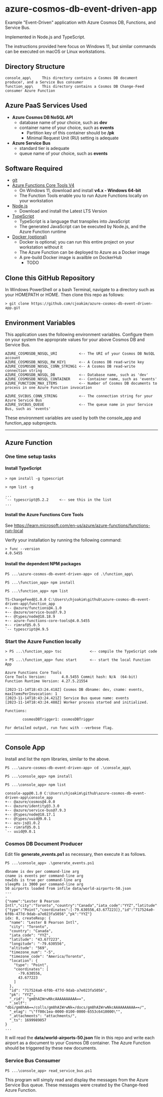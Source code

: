 # azure-cosmos-db-event-driven-app

Example "Event-Driven" application with Azure Cosmos DB, Functions, and Service Bus.

Implemented in Node.js and TypeScript.

The instructions provided here focus on Windows 11, but similar commands
can be executed on macOS or Linux workstations.

## Directory Structure

```
console_app\     This directory contains a Cosmos DB document producer, and a Service Bus consumer
function_app\    This directory contains a Cosmos DB Change-Feed consumer Azure Function
```

## Azure PaaS Services Used

- **Azure Cosmos DB NoSQL API**
  - database name of your choice, such as **dev**
  - container name of your choice, such as **events**
    - Partition key of this container should be **/pk**
    - Minimal Request Unit (RU) setting is adequate
- **Azure Service Bus**
  - standard tier is adequate
  - queue name of your choice, such as **events**

## Software Required

- [git](https://git-scm.com/downloads)
- [Azure Functions Core Tools V4](https://learn.microsoft.com/en-us/azure/azure-functions/functions-run-local)
  - On Windows 11, download and install **v4.x - Windows 64-bit**
  - The Function Tools enable you to run Azure Functions locally on your workstation
- [Node.js](https://nodejs.org/en/download/)
  - Download and install the Latest LTS Version
- [TypeScript](https://www.typescriptlang.org/)
  - TypeScript is a language that transpiles into JavaScript
  - The generated JavaScript can be executed by Node.js, and the Azure Function runtime
- [Docker (optional)](https://www.docker.com/products/docker-desktop/)
  - Docker is optional; you can run this entire project on your workstation without it
  - The Azure Function can be deployed to Azure as a Docker image
  - A pre-build Docker image is availble on DockerHub
    - TODO

## Clone this GitHub Repository

In Windows PowerShell or a bash Terminal, navigate to a directory
such as your HOMEPATH or HOME.  Then clone this repo as follows:

```
> git clone https://github.com/cjoakim/azure-cosmos-db-event-driven-app.git
```

## Environment Variables

This application uses the following environment variables.
Configure them on your system the approprate values for
your above Cosmos DB and Service Bus.

```
AZURE_COSMOSDB_NOSQL_URI          <-- The URI of your Cosmos DB NoSQL account
AZURE_COSMOSDB_NOSQL_RW_KEY1      <-- A Cosmos DB read-write key
AZURE_COSMOSDB_NOSQL_CONN_STRING1 <-- A Cosmos DB read-write connection string
AZURE_COSMOSDB_NOSQL_DB           <-- Database name, such as 'dev'
AZURE_COSMOSDB_NOSQL_CONTAINER    <-- Container name, such as 'events'
AZURE_FUNCTION_MAX_ITEMS          <-- Number of Cosmos DB documents to process in one Azure Function invocation

AZURE_SVCBUS_CONN_STRING          <-- The connection string for your Azure Service Bus
AZURE_SVCBUS_QUEUE                <-- The queue name in your Service Bus, such as 'events'
```

These environment variables are used by both the console_app and function_app subprojects.

---

## Azure Function

### One time setup tasks

#### Install TypeScript

```
> npm install -g typescript

> npm list -g

...
`-- typescript@5.2.2     <-- see this in the list
...
```

#### Install the Azure Functions Core Tools

See https://learn.microsoft.com/en-us/azure/azure-functions/functions-run-local

Verify your installation by running the following command:

```
> func --version
4.0.5455
```

#### Install the dependent NPM packages

```
PS ...\azure-cosmos-db-event-driven-app> cd .\function_app\

PS ...\function_app> npm install

PS ...\function_app> npm list

TS-ChangeFeed@1.0.0 C:\Users\chjoakim\github\azure-cosmos-db-event-driven-app\function_app
+-- @azure/functions@4.1.0
+-- @azure/service-bus@7.9.3
+-- @types/node@18.18.9
+-- azure-functions-core-tools@4.0.5455
+-- rimraf@5.0.5
`-- typescript@4.9.5
```

### Start the Azure Function locally

```
> PS ...\function_app> tsc             <-- compile the TypeScript code

> PS ...\function_app> func start      <-- start the local Function App

Azure Functions Core Tools
Core Tools Version:       4.0.5455 Commit hash: N/A  (64-bit)
Function Runtime Version: 4.27.5.21554

[2023-11-14T18:43:24.418Z] Cosmos DB dbname: dev, cname: events, maxItemsPerInvocation: 1
[2023-11-14T18:43:24.421Z] Service Bus queue name: events
[2023-11-14T18:43:24.488Z] Worker process started and initialized.

Functions:

        cosmosDBTrigger1: cosmosDBTrigger

For detailed output, run func with --verbose flag.
```

---

## Console App

Install and list the npm libraries, similar to the above.

```
PS ...\azure-cosmos-db-event-driven-app> cd .\console_app\

PS ...\console_app> npm install

PS ...\console_app> npm list

console-app@0.1.0 C:\Users\chjoakim\github\azure-cosmos-db-event-driven-app\console_app
+-- @azure/cosmos@4.0.0
+-- @azure/identity@3.3.0
+-- @azure/service-bus@7.9.3
+-- @types/node@18.17.1
+-- @types/uuid@9.0.1
+-- azu-js@1.0.2
+-- rimraf@5.0.1
`-- uuid@9.0.1
```

### Cosmos DB Document Producer

Edit file **generate_events.ps1** as necessary, then execute it as follows.

```
PS ...\console_app> .\generate_events.ps1

dbname is dev per command-line arg
cname is events per command-line arg
newIds is true per command-line arg
sleepMs is 3000 per command-line arg
50 airports loaded from infile data/world-airports-50.json
---
-
{"name":"Lester B Pearson Intl","city":"Toronto","country":"Canada","iata_code":"YYZ","latitude":"43.677223","longitude":"-79.630556","altitude":"569","timezone_num":"-5","timezone_code":"America/Toronto","location":{"type":"Point","coordinates":[-79.630556,43.677223]},"id":"717524a0-6f0b-477d-9dab-a7e023fa5056","pk":"YYZ"}
idx: 0, createResp: {
  "name": "Lester B Pearson Intl",
  "city": "Toronto",
  "country": "Canada",
  "iata_code": "YYZ",
  "latitude": "43.677223",
  "longitude": "-79.630556",
  "altitude": "569",
  "timezone_num": "-5",
  "timezone_code": "America/Toronto",
  "location": {
    "type": "Point",
    "coordinates": [
      -79.630556,
      43.677223
    ]
  },
  "id": "717524a0-6f0b-477d-9dab-a7e023fa5056",
  "pk": "YYZ",
  "_rid": "gm8hAIWrwNkcAAAAAAAAAA==",
  "_self": "dbs/gm8hAA==/colls/gm8hAIWrwNk=/docs/gm8hAIWrwNkcAAAAAAAAAA==/",
  "_etag": "\"ff00c1ea-0000-0100-0000-6553c6410000\"",
  "_attachments": "attachments/",
  "_ts": 1699989057
}
...
```

It will read the **data/world-airports-50.json** file in this repo
and write each airport as a document to your Cosmos DB container.
The Azure Function should be triggered by these new documents.

### Service Bus Consumer

```
PS ...\console_app> read_service_bus.ps1
```

This program will simply read and display the messages from
the Azure Service Bus queue.  These messages were created 
by the Change-feed Azure Function.

